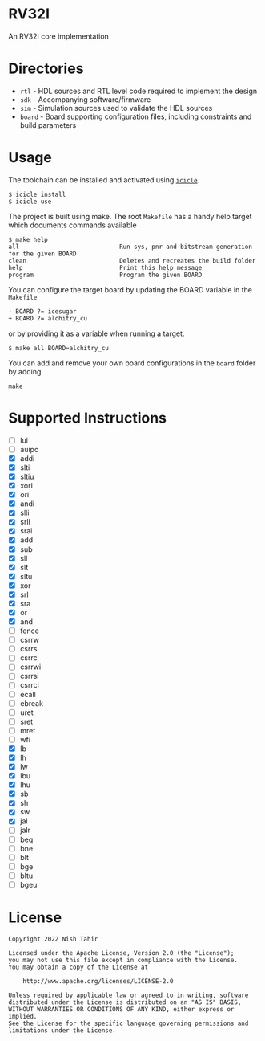 # RV32I
An RV32I core implementation

# Directories

* `rtl` - HDL sources and RTL level code required to implement the design
* `sdk` - Accompanying software/firmware
* `sim` - Simulation sources used to validate the HDL sources
* `board` - Board supporting configuration files, including constraints and build parameters

# Usage

The toolchain can be installed and activated using [`icicle`](https://github.com/nishtahir/icicle).

```
$ icicle install
$ icicle use
```

The project is built using make. The root `Makefile` has a handy help target which documents commands available

```
$ make help
all                            Run sys, pnr and bitstream generation for the given BOARD
clean                          Deletes and recreates the build folder
help                           Print this help message
program                        Program the given BOARD
```

You can configure the target board by updating the BOARD variable in the `Makefile` 

```
- BOARD ?= icesugar
+ BOARD ?= alchitry_cu
```

or by providing it as a variable when running a target.

```
$ make all BOARD=alchitry_cu 
```

You can add and remove your own board configurations in the `board` folder by adding 

```
make 
```

# Supported Instructions

- [ ] lui 
- [ ] auipc 
- [x] addi 
- [x] slti 
- [x] sltiu 
- [x] xori 
- [x] ori 
- [x] andi 
- [x] slli 
- [x] srli 
- [x] srai 
- [x] add 
- [x] sub 
- [x] sll 
- [x] slt 
- [x] sltu 
- [x] xor 
- [x] srl 
- [x] sra 
- [x] or 
- [x] and 
- [ ] fence 
- [ ] csrrw 
- [ ] csrrs 
- [ ] csrrc 
- [ ] csrrwi 
- [ ] csrrsi 
- [ ] csrrci 
- [ ] ecall 
- [ ] ebreak 
- [ ] uret 
- [ ] sret 
- [ ] mret 
- [ ] wfi 
- [x] lb 
- [x] lh 
- [x] lw 
- [x] lbu 
- [x] lhu 
- [x] sb 
- [x] sh 
- [x] sw 
- [x] jal 
- [ ] jalr 
- [ ] beq 
- [ ] bne 
- [ ] blt 
- [ ] bge 
- [ ] bltu 
- [ ] bgeu 

# License
```
Copyright 2022 Nish Tahir

Licensed under the Apache License, Version 2.0 (the "License");
you may not use this file except in compliance with the License.
You may obtain a copy of the License at

    http://www.apache.org/licenses/LICENSE-2.0

Unless required by applicable law or agreed to in writing, software
distributed under the License is distributed on an "AS IS" BASIS,
WITHOUT WARRANTIES OR CONDITIONS OF ANY KIND, either express or implied.
See the License for the specific language governing permissions and
limitations under the License.
```